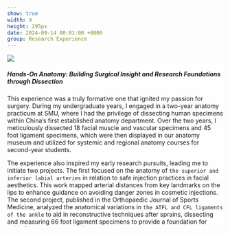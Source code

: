 ```yaml
---
show: true
width: 9
height: 295px
date: 2024-09-14 00:01:00 +0800
group: Research Experience
---
```

<div style="height: 400px; overflow: auto;">
  <img src="{{ 'assets/images/covers/anatomying.pic.jpg' | relative_url }}" class="w-100 rounded-sm">

  <div class="card-img-overlay" style="overflow: scroll; background: rgb(255,255,255,0.8)">
    <h5 class="card-title">Hands-On Anatomy: Building Surgical Insight and Research Foundations through Dissection</h5>
    <p class="card-text">
      This experience was a truly formative one that ignited my passion for surgery. During my undergraduate years, I engaged in a two-year anatomy practicum at SMU, where I had the privilege of dissecting human specimens within China’s first established anatomy department. Over the two years, I meticulously dissected 18 facial muscle and vascular specimens and 45 foot ligament specimens, which were then displayed in our anatomy museum and utilized for systemic and regional anatomy courses for second-year students.
    </p>
    <p class="card-text">
The experience also inspired my early research pursuits, leading me to initiate two projects. The first focused on the anatomy of <code>the superior and inferior labial arteries</code> in relation to safe injection practices in facial aesthetics. This work mapped arterial distances from key landmarks on the lips to enhance guidance on avoiding danger zones in cosmetic injections. The second project, published in the Orthopaedic Journal of Sports Medicine, analyzed the anatomical variations in <code>the ATFL and CFL ligaments of the ankle</code> to aid in reconstructive techniques after sprains, dissecting and measuring 66 foot ligament specimens to provide a foundation for ankle ligament reconstruction.
    </p>
  </div>
</div>
